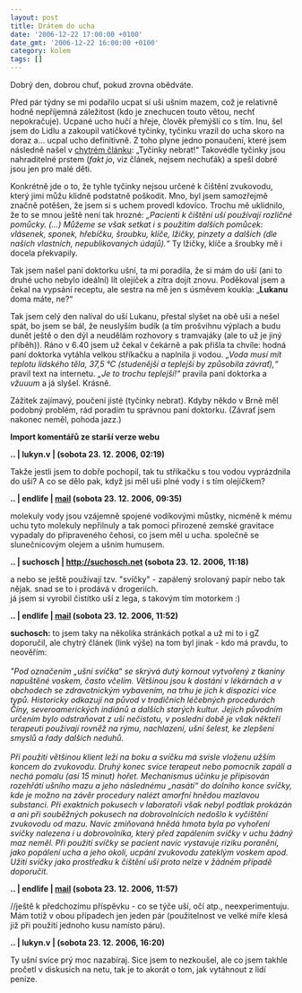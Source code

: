 ```yaml
---
layout: post
title: Drátem do ucha
date: '2006-12-22 17:00:00 +0100'
date_gmt: '2006-12-22 16:00:00 +0100'
category: kolem
tags: []
---
```

<p>Dobrý den, dobrou chuť, pokud zrovna obědváte.</p>
<p>Před pár týdny se mi podařilo ucpat si uši ušním mazem, což je relativně hodně nepříjemná záležitost (kdo je znechucen touto větou, nechť nepokračuje).
Ucpané ucho hučí a hřeje, člověk přemýšlí co s tím.
Inu, šel jsem do Lidlu a zakoupil vatičkové tyčinky, tyčinku vrazil do ucha skoro
na doraz a... ucpal ucho definitivně. Z toho plyne jedno ponaučení, které jsem následně
našel v <a href="http://www.florence.cz/cislo.php?stat=275">chytrém článku</a>:
&bdquo;Tyčinky nebrat!&ldquo; Takovédle tyčinky jsou nahraditelné prstem (<em>fakt jo</em>,
viz článek, nejsem nechuťák) a spešl dobré jsou jen pro malé děti.</p>
<p>Konkrétně jde o to, že tyhle tyčinky nejsou určené k čištění zvukovodu,
který jimi můžu klidně podstatně poškodit. Mno, byl jsem samozřejmě značně potěšen,
že jsem si s uchem provedl kdovíco. Trochu mě uklidnilo, že to se mnou ještě není tak
hrozné: <em>&bdquo;Pacienti k čištění uší používají rozličné pomůcky. (...)
Můžeme se však setkat i s
použitím dalších pomůcek: vlásenek, sponek, hřebíčku, šroubku, klíče, lžičky,
pinzety a dalších (dle našich vlastních, nepublikovaných údajů).&ldquo;</em> Ty lžičky,
klíče a šroubky mě i docela překvapily.</p>
<p>Tak jsem našel paní doktorku ušní, ta mi poradila, že si mám do uší (ani
to druhé ucho nebylo ideální) lít olejíček a zítra dojít znovu. Poděkoval jsem a čekal
na vypsání receptu, ale sestra na mě jen s úsměvem koukla: &bdquo;<strong>Lukanu</strong> doma
máte, ne?&ldquo;</p>
<p>Tak jsem celý den nalíval do uší Lukanu, přestal slyšet na obě uši a nešel
spát, bo jsem se bál, že neuslyším budík (a tím prošvihnu výplach a budu dunět ještě
o den dýl a neudělám rozhovory s tramvajáky (ale to už je jiný příběh)). Ráno v
6.40 jsem už čekal v čekárně a pak
přišla ta chvíle: hodná paní doktorka vytáhla velkou stříkačku a naplnila ji vodou.
<em>&bdquo;Voda musí mít teplotu lidského těla, 37,5 °C (studenější a teplejší by
způsobila závrať),&ldquo;</em> pravil text na internetu. <em>&bdquo;Je to trochu
teplejší!&ldquo;</em> pravila paní doktorka a <em>vžuuum</em> a já slyšel. Krásně.</p>
<p>Zážitek zajímavý, poučení jisté (tyčinky nebrat). Kdyby někdo v Brně měl podobný problém,
rád poradím tu správnou paní doktorku. (Závrať jsem nakonec neměl, pohoda jazz.)</p>
<div class="import-komentaru">
<p><strong>Import komentářů ze starší verze webu</strong></p>
<div class="comment">
<p style="font-weight:bold"><span class="compredmet">..</span> | <span class="comname">lukyn.v</span> | (sobota&nbsp;23.&nbsp;12.&nbsp;2006,&nbsp;02:19)</p>
<p>Takže jestli jsem to dobře pochopil, tak tu stříkačku s tou vodou vyprázdnila do uší? A co se dělo pak, když jsi měl uši plné vody i s tím olejíčkem? </p>
</div>
<div class="comment">
<p style="font-weight:bold"><span class="compredmet">..</span> | <span class="comname">endlife</span> |  <a href="mailto:jan.martinek@post.cz">mail</a> (sobota&nbsp;23.&nbsp;12.&nbsp;2006,&nbsp;09:35)</p>
<p>molekuly vody jsou vzájemně spojené vodíkovými můstky, nicméně k mému uchu tyto molekuly nepřilnuly a tak pomocí přirozené zemské gravitace vypadaly do připraveného čehosi, co jsem měl u ucha. společně se slunečnicovým olejem a ušním humusem. </p>
</div>
<div class="comment">
<p style="font-weight:bold"><span class="compredmet">..</span> | <span class="comname">suchosch</span> |  <a href="http://suchosch.net">http://suchosch.net</a> (sobota&nbsp;23.&nbsp;12.&nbsp;2006,&nbsp;11:18)</p>
<p>a nebo se ještě používají tzv. &quot;svíčky&quot; - zapálený srolovaný papír nebo tak nějak. snad se to i prodává v drogeriích. <br> já jsem si vyrobil čistítko uší z lega, s takovým tím motorkem :) </p>
</div>
<div class="comment">
<p style="font-weight:bold"><span class="compredmet">..</span> | <span class="comname">endlife</span> |  <a href="mailto:jan.martinek@post.cz">mail</a> (sobota&nbsp;23.&nbsp;12.&nbsp;2006,&nbsp;11:52)</p>
<p><strong>suchosch:</strong> to jsem taky na několika stránkách potkal a už mi to i gZ doporučil, ale chytrý článek (link výše) na tom byl jinak - kdo má pravdu, to neověřím: <br>  <br> <em>&quot;Pod označením „ušní svíčka“ se skrývá dutý kornout vytvořený z tkaniny napuštěné voskem, často včelím. Většinou jsou k dostání v lékárnách a v obchodech se zdravotnickým vybavením, na trhu je jich k dispozici více typů. Historicky odkazují na původ v tradičních léčebných procedurách Číny, severoamerických indiánů a dalších starých kultur. Jejich původním určením bylo odstraňovat z uší nečistotu, v poslední době je však někteří terapeuti používají rovněž na rýmu, nachlazení, ušní šelest, ke zlepšení smyslů a řady dalších neduhů. </em> <br>  <br> <em>Při použití většinou klient leží na boku a svíčku má svisle vloženu užším koncem do zvukovodu. Druhý konec svíce terapeut nebo pomocník zapálí a nechá pomalu (asi 15 minut) hořet. Mechanismus účinku je připisován rozehřátí ušního mazu a jeho následnému „nasátí“ do dolního konce svíčky, kde je možno na závěr procedury nalézt amorfní hnědou mazlavou substanci. Při exaktních pokusech v laboratoři však nebyl podtlak prokázán a ani při souběžných pokusech na dobrovolnících nedošlo k vyčištění zvukovodu od mazu. Navíc zmiňovaná hnědá hmota byla po vyhoření svíčky nalezena i u dobrovolníka, který před zapálením svíčky v uchu žádný maz neměl. Při použití svíčky se pacient navíc vystavuje riziku poranění, jako popálení ucha a jeho okolí, ucpání zvukovodu zateklým voskem apod. Užití svíčky jako prostředku k čištění uší proto nelze v žádném případě doporučit. </em></p>
</div>
<div class="comment">
<p style="font-weight:bold"><span class="compredmet">..</span> | <span class="comname">endlife</span> |  <a href="mailto:jan.martinek@post.cz">mail</a> (sobota&nbsp;23.&nbsp;12.&nbsp;2006,&nbsp;11:57)</p>
<p>//ještě k předchozímu příspěvku - co se týče uší, očí atp., neexperimentuju. Mám totiž v obou případech jen jeden pár (použitelnost ve velké míře klesá již při použití jednoho kusu namísto páru). </p>
</div>
<div class="comment">
<p style="font-weight:bold"><span class="compredmet">..</span> | <span class="comname">lukyn.v</span> | (sobota&nbsp;23.&nbsp;12.&nbsp;2006,&nbsp;16:20)</p>
<p>Ty ušní svíce prý moc nazabíraj. Sice jsem to nezkoušel, ale co jsem takhle pročetl v diskusích na netu, tak je to akorát o tom, jak vytáhnout z lidí peníze. </p>
</div>
</div>
